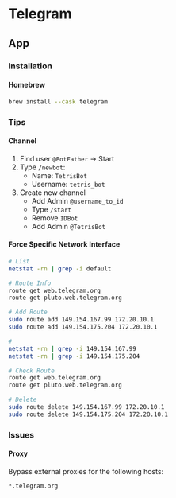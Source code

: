 # Telegram

<!--
https://www.youtube.com/watch?v=otUinXXejdE
-->

## App

### Installation

#### Homebrew

```sh
brew install --cask telegram
```

### Tips

#### Channel

<!--
https://www.youtube.com/watch?v=otUinXXejdE&t=2s
-->

1. Find user `@BotFather` -> Start
2. Type `/newbot`:
   - Name: `TetrisBot`
   - Username: `tetris_bot`
3. Create new channel
   - Add Admin `@username_to_id`
   - Type `/start`
   - Remove `IDBot`
   - Add Admin `@TetrisBot`

#### Force Specific Network Interface

```sh
# List
netstat -rn | grep -i default

# Route Info
route get web.telegram.org
route get pluto.web.telegram.org

# Add Route
sudo route add 149.154.167.99 172.20.10.1
sudo route add 149.154.175.204 172.20.10.1

#
netstat -rn | grep -i 149.154.167.99
netstat -rn | grep -i 149.154.175.204

# Check Route
route get web.telegram.org
route get pluto.web.telegram.org

# Delete
sudo route delete 149.154.167.99 172.20.10.1
sudo route delete 149.154.175.204 172.20.10.1
```

### Issues

#### Proxy

Bypass external proxies for the following hosts:

```txt
*.telegram.org
```
